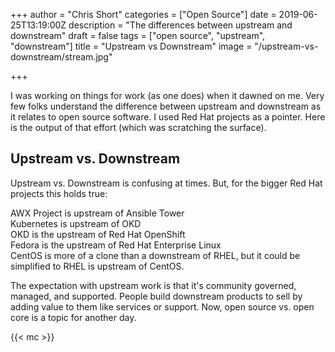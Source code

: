 +++
author = "Chris Short"
categories = ["Open Source"]
date = 2019-06-25T13:19:00Z
description = "The differences between upstream and downstream"
draft = false
tags = ["open source", "upstream", "downstream"]
title = "Upstream vs Downstream"
image = "/upstream-vs-downstream/stream.jpg"

+++

I was working on things for work (as one does) when it dawned on me. Very few folks understand the difference between upstream and downstream as it relates to open source software. I used Red Hat projects as a pointer. Here is the output of that effort (which was scratching the surface).

## Upstream vs. Downstream

Upstream vs. Downstream is confusing at times. But, for the bigger Red Hat projects this holds true:

AWX Project is upstream of Ansible Tower  
Kubernetes is upstream of OKD  
OKD is the upstream of Red Hat OpenShift  
Fedora is the upstream of Red Hat Enterprise Linux  
CentOS is more of a clone than a downstream of RHEL, but it could be simplified to RHEL is upstream of CentOS.

The expectation with upstream work is that it's community governed, managed, and supported. People build downstream products to sell by adding value to them like services or support. Now, open source vs. open core is a topic for another day.

{{< mc >}}

